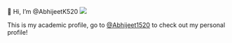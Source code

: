 👋 Hi, I’m @AbhijeetK520
![](https://visitor-badge.laobi.icu/badge?page_id=AbhijeetK520.AbhijeetK520)


This is my academic profile, go to [@Abhijeet1520](https://github.com/Abhijeet1520) to check out my personal profile!


